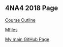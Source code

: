 ## 4NA4 2018 Page

[Course Outline](https://matheusgrasselli.github.io/4NA3_2018/outline_4NA3-18.pdf)

[Mfiles](https://matheusgrasselli.github.io/4NA3_2018/codes/GrasselliPelinovskycodes.zip)

[My main GitHub Page](https://matheusgrasselli.github.io)
